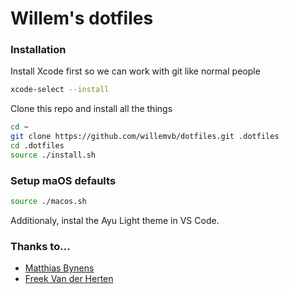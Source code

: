 # Willem's dotfiles

### Installation
Install Xcode first so we can work with git like normal people

```bash
xcode-select --install
```

Clone this repo and install all the things

```bash
cd ~
git clone https://github.com/willemvb/dotfiles.git .dotfiles
cd .dotfiles
source ./install.sh
```

### Setup maOS defaults

```bash
source ./macos.sh
```

Additionaly, instal the Ayu Light theme in VS Code.

### Thanks to…

- [Matthias Bynens](https://github.com/mathiasbynens/dotfiles)
- [Freek Van der Herten](https://github.com/freekmurze/dotfiles)
